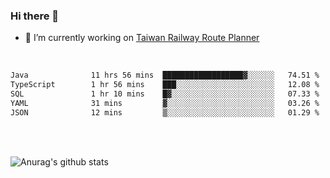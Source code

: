 ### Hi there 👋

- 🔭 I’m currently working on [Taiwan Railway Route Planner](https://github.com/Taiwan-Railway-Route-Planner)

<br/>

<!--START_SECTION:waka-->

```txt
Java              11 hrs 56 mins  ██████████████████▓░░░░░░   74.51 %
TypeScript        1 hr 56 mins    ███░░░░░░░░░░░░░░░░░░░░░░   12.08 %
SQL               1 hr 10 mins    █▓░░░░░░░░░░░░░░░░░░░░░░░   07.33 %
YAML              31 mins         ▓░░░░░░░░░░░░░░░░░░░░░░░░   03.26 %
JSON              12 mins         ▒░░░░░░░░░░░░░░░░░░░░░░░░   01.29 %
```

<!--END_SECTION:waka-->

<br/>
<br/>

![Anurag's github stats](https://github-readme-stats.vercel.app/api?username=DepickereSven&show_icons=true&theme=tokyonight)



<!--
**DepickereSven/DepickereSven** is a ✨ _special_ ✨ repository because its `README.md` (this file) appears on your GitHub profile.

Here are some ideas to get you started:

- 🔭 I’m currently working on ...
- 🌱 I’m currently learning ...
- 👯 I’m looking to collaborate on ...
- 🤔 I’m looking for help with ...
- 💬 Ask me about ...
- 📫 How to reach me: ...
- 😄 Pronouns: ...
- ⚡ Fun fact: ...
-->

